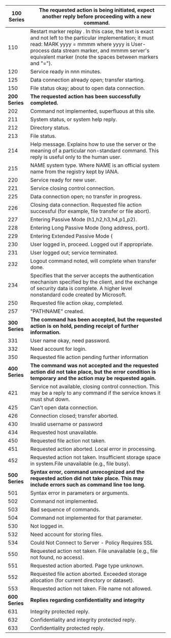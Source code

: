 | **100 Series** | **The requested action is being initiated, expect another reply before proceeding with a new command.**                                                                                                                                                                 |
|------------|---------------------------------------------------------------------------------------------------------------------------------------------------------------------------------------------------------------------------------------------------------------------|
| 110        | Restart marker replay . In this case, the text is exact and not left to the particular implementation; it must read: MARK yyyy = mmmm where yyyy is User-process data stream marker, and mmmm server's equivalent marker (note the spaces between markers and "="). |
| 120        | Service ready in nnn minutes.                                                                                                                                                                                                                                       |
| 125        | Data connection already open; transfer starting.                                                                                                                                                                                                                    |
| 150        | File status okay; about to open data connection.                                                                                                                                                                                                                    |
| **200 Series** | **The requested action has been successfully completed.**                                                                                                                                                                                                               |
| 202        | Command not implemented, superfluous at this site.                                                                                                                                                                                                                  |
| 211        | System status, or system help reply.                                                                                                                                                                                                                                |
| 212        | Directory status.                                                                                                                                                                                                                                                   |
| 213        | File status.                                                                                                                                                                                                                                                        |
| 214        | Help message. Explains how to use the server or the meaning of a particular non-standard command. This reply is useful only to the human user.                                                                                                                      |
| 215        | NAME system type. Where NAME is an official system name from the registry kept by IANA.                                                                                                                                                                             |
| 220        | Service ready for new user.                                                                                                                                                                                                                                         |
| 221        | Service closing control connection.                                                                                                                                                                                                                                 |
| 225        | Data connection open; no transfer in progress.                                                                                                                                                                                                                      |
| 226        | Closing data connection. Requested file action successful (for example, file transfer or file abort).                                                                                                                                                               |
| 227        | Entering Passive Mode (h1,h2,h3,h4,p1,p2).                                                                                                                                                                                                                          |
| 228        | Entering Long Passive Mode (long address, port).                                                                                                                                                                                                                    |
| 229        | Entering Extended Passive Mode (|||port|).                                                                                                                                                                                                                          |
| 230        | User logged in, proceed. Logged out if appropriate.                                                                                                                                                                                                                 |
| 231        | User logged out; service terminated.                                                                                                                                                                                                                                |
| 232        | Logout command noted, will complete when transfer done.                                                                                                                                                                                                             |
| 234        | Specifies that the server accepts the authentication mechanism specified by the client, and the exchange of security data is complete. A higher level nonstandard code created by Microsoft.                                                                        |
| 250        | Requested file action okay, completed.                                                                                                                                                                                                                              |
| 257        | "PATHNAME" created.                                                                                                                                                                                                                                                 |
| **300 Series** | **The command has been accepted, but the requested action is on hold, pending receipt of further information.**                                                                                                                                                         |
| 331        | User name okay, need password.                                                                                                                                                                                                                                      |
| 332        | Need account for login.                                                                                                                                                                                                                                             |
| 350        | Requested file action pending further information                                                                                                                                                                                                                   |
| **400 Series** | **The command was not accepted and the requested action did not take place, but the error condition is temporary and the action may be requested again.**                                                                                                               |
| 421        | Service not available, closing control connection. This may be a reply to any command if the service knows it must shut down.                                                                                                                                       |
| 425        | Can't open data connection.                                                                                                                                                                                                                                         |
| 426        | Connection closed; transfer aborted.                                                                                                                                                                                                                                |
| 430        | Invalid username or password                                                                                                                                                                                                                                        |
| 434        | Requested host unavailable.                                                                                                                                                                                                                                         |
| 450        | Requested file action not taken.                                                                                                                                                                                                                                    |
| 451        | Requested action aborted. Local error in processing.                                                                                                                                                                                                                |
| 452        | Requested action not taken. Insufficient storage space in system.File unavailable (e.g., file busy).                                                                                                                                                                |
| **500 Series** | **Syntax error, command unrecognized and the requested action did not take place. This may include errors such as command line too long.**                                                                                                                              |
| 501        | Syntax error in parameters or arguments.                                                                                                                                                                                                                            |
| 502        | Command not implemented.                                                                                                                                                                                                                                            |
| 503        | Bad sequence of commands.                                                                                                                                                                                                                                           |
| 504        | Command not implemented for that parameter.                                                                                                                                                                                                                         |
| 530        | Not logged in.                                                                                                                                                                                                                                                      |
| 532        | Need account for storing files.                                                                                                                                                                                                                                     |
| 534        | Could Not Connect to Server - Policy Requires SSL                                                                                                                                                                                                                   |
| 550        | Requested action not taken. File unavailable (e.g., file not found, no access).                                                                                                                                                                                     |
| 551        | Requested action aborted. Page type unknown.                                                                                                                                                                                                                        |
| 552        | Requested file action aborted. Exceeded storage allocation (for current directory or dataset).                                                                                                                                                                      |
| 553        | Requested action not taken. File name not allowed.                                                                                                                                                                                                                  |
| **600 Series** | **Replies regarding confidentiality and integrity**                                                                                                                                                                                                                     |
| 631        | Integrity protected reply.                                                                                                                                                                                                                                          |
| 632        | Confidentiality and integrity protected reply.                                                                                                                                                                                                                      |
| 633        | Confidentiality protected reply.                                                                                                                                                                                                                                    |